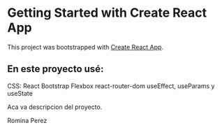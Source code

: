 # Getting Started with Create React App

This project was bootstrapped with [Create React App](https://github.com/facebook/create-react-app).

## En este proyecto usé:

CSS:
React Bootstrap
Flexbox
react-router-dom
useEffect, useParams y useState

Aca va descripcion del proyecto.

Romina Perez
